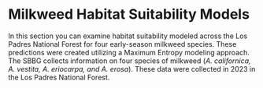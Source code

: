 # <i class="fa-solid fa-leaf"></i>      Milkweed Habitat Suitability Models 


In this section you can examine habitat suitability modeled across the Los Padres National Forest for four early-season milkweed species. These predictions were created utilizing a Maximum Entropy modeling approach. The SBBG collects information on four species of milkweed (*A. californica, A. vestita, A. eriocarpa, and A. erosa*). These data were collected in 2023 in the Los Padres National Forest.
